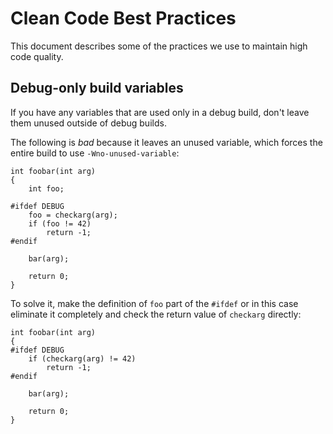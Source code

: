 Clean Code Best Practices
=========================

This document describes some of the practices we use to maintain high code
quality.

Debug-only build variables
--------------------------

If you have any variables that are used only in a debug build, don't leave
them unused outside of debug builds.

The following is *bad* because it leaves an unused variable, which forces
the entire build to use `-Wno-unused-variable`:

```
int foobar(int arg)
{
	int foo;

#ifdef DEBUG
	foo = checkarg(arg);
	if (foo != 42)
		return -1;
#endif

	bar(arg);

	return 0;
}
```

To solve it, make the definition of `foo` part of the `#ifdef` or in this
case eliminate it completely and check the return value of `checkarg`
directly:

```
int foobar(int arg)
{
#ifdef DEBUG
	if (checkarg(arg) != 42)
		return -1;
#endif

	bar(arg);

	return 0;
}
```

